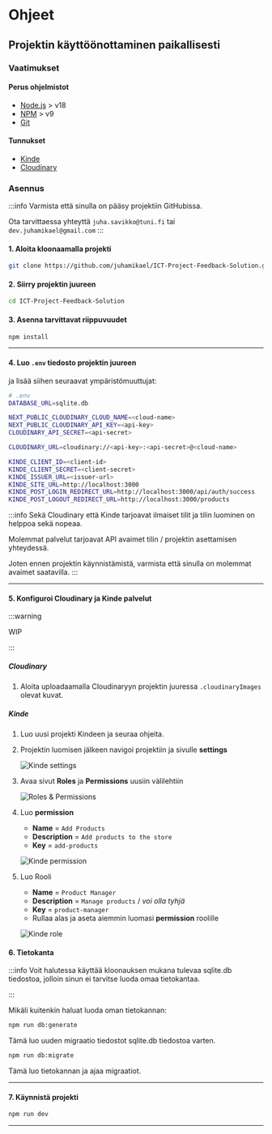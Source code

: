 # Ohjeet

## Projektin käyttöönottaminen paikallisesti

### Vaatimukset

#### Perus ohjelmistot

- [Node.js](https://nodejs.org/en/) > v18
- [NPM](https://www.npmjs.com/) > v9
- [Git](https://git-scm.com/)

#### Tunnukset

- [Kinde](https://kinde.com/)
- [Cloudinary](https://cloudinary.com/)

### Asennus

:::info
Varmista että sinulla on pääsy projektiin GitHubissa.

Ota tarvittaessa yhteyttä `juha.savikko@tuni.fi` tai `dev.juhamikael@gmail.com`
:::

#### 1. Aloita kloonaamalla projekti

```bash
git clone https://github.com/juhamikael/ICT-Project-Feedback-Solution.git
```

#### 2. Siirry projektin juureen

```bash
cd ICT-Project-Feedback-Solution
```

#### 3. Asenna tarvittavat riippuvuudet

```bash
npm install
```

---

#### 4. Luo `.env` tiedosto projektin juureen

ja lisää siihen seuraavat ympäristömuuttujat:

```bash
# .env
DATABASE_URL=sqlite.db

NEXT_PUBLIC_CLOUDINARY_CLOUD_NAME=<cloud-name>
NEXT_PUBLIC_CLOUDINARY_API_KEY=<api-key>
CLOUDINARY_API_SECRET=<api-secret>

CLOUDINARY_URL=cloudinary://<api-key>:<api-secret>@<cloud-name>

KINDE_CLIENT_ID=<client-id>
KINDE_CLIENT_SECRET=<client-secret>
KINDE_ISSUER_URL=<issuer-url>
KINDE_SITE_URL=http://localhost:3000
KINDE_POST_LOGIN_REDIRECT_URL=http://localhost:3000/api/auth/success
KINDE_POST_LOGOUT_REDIRECT_URL=http://localhost:3000/products

```

:::info
Sekä Cloudinary että Kinde tarjoavat ilmaiset tilit ja tilin luominen on helppoa sekä nopeaa.

Molemmat palvelut tarjoavat API avaimet tilin / projektin asettamisen yhteydessä.

Joten ennen projektin käynnistämistä, varmista että sinulla on molemmat avaimet saatavilla.
:::

---

#### 5. Konfiguroi Cloudinary ja Kinde palvelut

:::warning

WIP

:::

##### Cloudinary

1. Aloita uploadaamalla Cloudinaryyn projektin juuressa `.cloudinaryImages` olevat kuvat.

##### Kinde

1. Luo uusi projekti Kindeen ja seuraa ohjeita.
2. Projektin luomisen jälkeen navigoi projektiin ja sivulle **settings**

   ![Kinde settings](./public/kinde-1.png)

3. Avaa sivut **Roles** ja **Permissions** uusiin välilehtiin

   ![Roles & Permissions](./public/kinde-2.png)

4. Luo **permission**

   - **Name** = `Add Products`
   - **Description** = `Add products to the store`
   - **Key** = `add-products`

   ![Kinde permission](./public/kinde-3.png)

5. Luo Rooli

   - **Name** = `Product Manager`
   - **Description** = `Manage products` / _voi olla tyhjä_
   - **Key** = `product-manager`
   - Rullaa alas ja aseta aiemmin luomasi **permission** roolille

   ![Kinde role](./public/kinde-4.png)

#### 6. Tietokanta

:::info
Voit halutessa käyttää kloonauksen mukana tulevaa sqlite.db tiedostoa, jolloin sinun ei tarvitse luoda omaa tietokantaa.

:::

Mikäli kuitenkin haluat luoda oman tietokannan:

```bash
npm run db:generate
```

Tämä luo uuden migraatio tiedostot sqlite.db tiedostoa varten.

```bash
npm run db:migrate
```

Tämä luo tietokannan ja ajaa migraatiot.

---

#### 7. Käynnistä projekti

```bash
npm run dev
```

---
